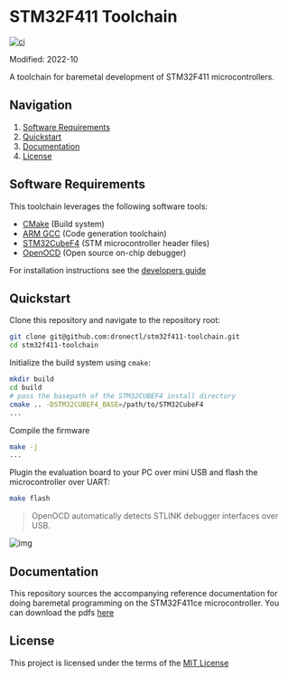 # STM32F411 Toolchain
[![ci](https://github.com/dronectl/stm32f411-toolchain/actions/workflows/ci.yaml/badge.svg)](https://github.com/dronectl/stm32f411-toolchain/actions/workflows/ci.yaml)

Modified: 2022-10

A toolchain for baremetal development of STM32F411 microcontrollers.

## Navigation
1. [Software Requirements](#software-requirements)
2. [Quickstart](#quickstart)
3. [Documentation](#documentation)
4. [License](#license)

## Software Requirements
This toolchain leverages the following software tools:
 - [CMake](https://cmake.org) (Build system)
 - [ARM GCC](https://developer.arm.com/Tools%20and%20Software/GNU%20Toolchain) (Code generation toolchain)
 - [STM32CubeF4](https://www.st.com/en/embedded-software/stm32cubef4.html) (STM microcontroller header files)
 - [OpenOCD](https://openocd.org) (Open source on-chip debugger)

For installation instructions see the [developers guide](./dev/README.md)

## Quickstart
Clone this repository and navigate to the repository root:
```bash
git clone git@github.com:dronectl/stm32f411-toolchain.git
cd stm32f411-toolchain
```
Initialize the build system using `cmake`:
```bash
mkdir build
cd build
# pass the basepath of the STM32CUBEF4 install directory
cmake .. -DSTM32CUBEF4_BASE=/path/to/STM32CubeF4
...
```
Compile the firmware
```bash
make -j
...
```
Plugin the evaluation board to your PC over mini USB and flash the microcontroller over UART:
```bash
make flash
```
> OpenOCD automatically detects STLINK debugger interfaces over USB. 

![img](/docs/demo.gif)

## Documentation
This repository sources the accompanying reference documentation for doing baremetal programming on the STM32F411ce microcontroller. You can download the pdfs [here](docs/)

## License
This project is licensed under the terms of the [MIT License](LICENSE)